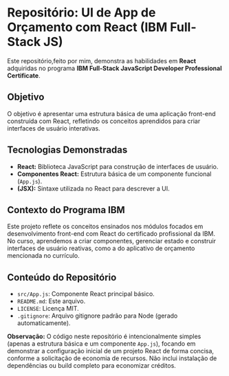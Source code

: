 # Repositório: UI de App de Orçamento com React (IBM Full-Stack JS)

Este repositório,feito por mim, demonstra as habilidades em **React** adquiridas no programa **IBM Full-Stack JavaScript Developer Professional Certificate**.

## Objetivo

O objetivo é apresentar uma estrutura básica de uma aplicação front-end construída com React, refletindo os conceitos aprendidos para criar interfaces de usuário interativas.

## Tecnologias Demonstradas

*   **React:** Biblioteca JavaScript para construção de interfaces de usuário.
*   **Componentes React:** Estrutura básica de um componente funcional (`App.js`).
*   **(JSX):** Sintaxe utilizada no React para descrever a UI.

## Contexto do Programa IBM

Este projeto reflete os conceitos ensinados nos módulos focados em desenvolvimento front-end com React do certificado profissional da IBM. No curso, aprendemos a criar componentes, gerenciar estado e construir interfaces de usuário reativas, como a do aplicativo de orçamento mencionada no currículo.

## Conteúdo do Repositório

*   `src/App.js`: Componente React principal básico.
*   `README.md`: Este arquivo.
*   `LICENSE`: Licença MIT.
*   `.gitignore`: Arquivo gitignore padrão para Node (gerado automaticamente).

**Observação:** O código neste repositório é intencionalmente simples (apenas a estrutura básica e um componente `App.js`), focando em demonstrar a configuração inicial de um projeto React de forma concisa, conforme a solicitação de economia de recursos. Não inclui instalação de dependências ou build completo para economizar créditos.
